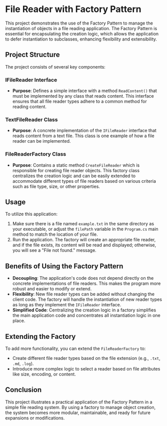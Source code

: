 ﻿# File Reader with Factory Pattern

This project demonstrates the use of the Factory Pattern to manage the instantiation of objects in a file reading application. The Factory Pattern is essential for encapsulating the creation logic, which allows the application to defer instantiation to subclasses, enhancing flexibility and extensibility.

## Project Structure

The project consists of several key components:

### IFileReader Interface

- **Purpose**: Defines a simple interface with a method `ReadContent()` that must be implemented by any class that reads content. This interface ensures that all file reader types adhere to a common method for reading content.

### TextFileReader Class

- **Purpose**: A concrete implementation of the `IFileReader` interface that reads content from a text file. This class is one example of how a file reader can be implemented.

### FileReaderFactory Class

- **Purpose**: Contains a static method `CreateFileReader` which is responsible for creating file reader objects. This factory class centralizes the creation logic and can be easily extended to accommodate different types of file readers based on various criteria such as file type, size, or other properties.

## Usage

To utilize this application:

1. Make sure there is a file named `example.txt` in the same directory as your executable, or adjust the `filePath` variable in the `Program.cs` main method to match the location of your file.
2. Run the application. The factory will create an appropriate file reader, and if the file exists, its content will be read and displayed; otherwise, you will see a "File not found." message.

## Benefits of Using the Factory Pattern

- **Decoupling**: The application's code does not depend directly on the concrete implementations of file readers. This makes the program more robust and easier to modify or extend.
- **Flexibility**: New file reader types can be added without changing the client code. The factory will handle the instantiation of new reader types as long as they implement the `IFileReader` interface.
- **Simplified Code**: Centralizing the creation logic in a factory simplifies the main application code and concentrates all instantiation logic in one place.

## Extending the Factory

To add more functionality, you can extend the `FileReaderFactory` to:

- Create different file reader types based on the file extension (e.g., `.txt`, `.md`, `.log`).
- Introduce more complex logic to select a reader based on file attributes like size, encoding, or content.

## Conclusion

This project illustrates a practical application of the Factory Pattern in a simple file reading system. By using a factory to manage object creation, the system becomes more modular, maintainable, and ready for future expansions or modifications.

